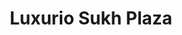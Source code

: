 ---
title: "Luxurio Sukh Plaza"
url: /bhagomajra-kharar-s-a-s-nagar-mohali-punjab/luxurio-sukh-plaza/
shop: mall
---